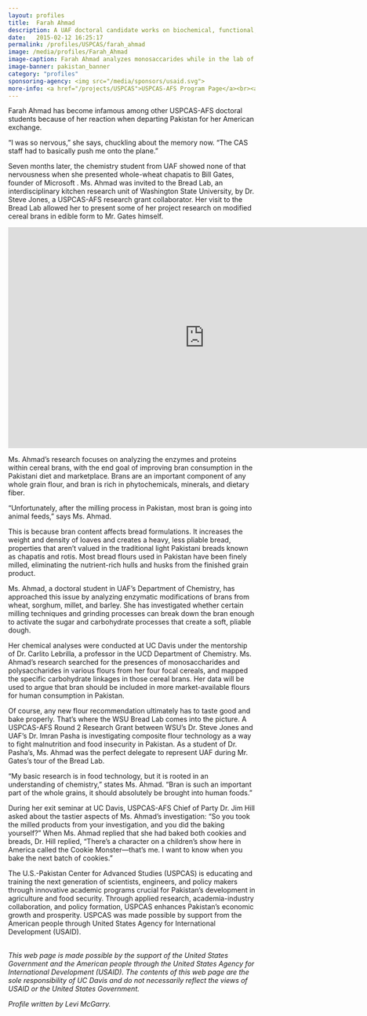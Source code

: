 ```yaml
---
layout: profiles
title:  Farah Ahmad
description: A UAF doctoral candidate works on biochemical, functional, and end-use perspectives of modified cereal brans.
date:   2015-02-12 16:25:17
permalink: /profiles/USPCAS/farah_ahmad
image: /media/profiles/Farah_Ahmad
image-caption: Farah Ahmad analyzes monosaccarides while in the lab of Dr. Carlito Lebrilla.
image-banner: pakistan_banner
category: "profiles"
sponsoring-agency: <img src="/media/sponsors/usaid.svg">
more-info: <a href="/projects/USPCAS">USPCAS-AFS Program Page</a><br><a href="https://www.gatesnotes.com/Development/Bread-Lab">GatesNotes-The Bread Lab in My Backyard</a><br>
---
```

Farah Ahmad has become infamous among other USPCAS-AFS doctoral students because of her reaction when departing Pakistan for her American exchange. <br>

“I was so nervous,” she says, chuckling about the memory now. “The CAS staff had to basically push me onto the plane.”<br>

Seven months later, the chemistry student from UAF showed none of that nervousness when she presented whole-wheat chapatis to Bill Gates, founder of Microsoft . Ms. Ahmad was invited to the Bread Lab, an interdisciplinary kitchen research unit of Washington State University, by Dr. Steve Jones, a USPCAS-AFS research grant collaborator.  Her visit to the Bread Lab allowed her to present some of her project research on modified cereal brans in edible form to Mr. Gates himself. <br>

<iframe width="800" height="450" src="https://www.youtube.com/embed/mbhXJLCdXaU" frameborder="0" allowfullscreen></iframe>


Ms. Ahmad’s research focuses on analyzing the enzymes and proteins within cereal brans, with the end goal of improving bran consumption in the Pakistani diet and marketplace. Brans are an important component of any whole grain flour, and bran is rich in phytochemicals, minerals, and dietary fiber. <br>

“Unfortunately, after the milling process in Pakistan, most bran is going into animal feeds,” says Ms. Ahmad. <br>

This is because bran content affects bread formulations. It increases the weight and density of loaves and creates a heavy, less pliable bread, properties that aren’t valued in the traditional light Pakistani breads known as chapatis and rotis. Most bread flours used in Pakistan have been finely milled, eliminating the nutrient-rich hulls and husks from the finished grain product. <br>

Ms. Ahmad, a doctoral student in UAF’s Department of Chemistry, has approached this issue by analyzing enzymatic modifications of brans from wheat, sorghum, millet, and barley. She has investigated whether certain milling techniques and grinding processes can break down the bran enough to activate the sugar and carbohydrate processes that create a soft, pliable dough. <br>

Her chemical analyses were conducted at UC Davis under the mentorship of Dr. Carlito Lebrilla, a professor in the UCD Department of Chemistry. Ms. Ahmad’s research searched for the presences of monosaccharides and polysaccharides in various flours from her four focal cereals, and mapped the specific carbohydrate linkages in those cereal brans. Her data will be used to argue that bran should be included in more market-available flours for human consumption in Pakistan. <br>

Of course, any new flour recommendation ultimately has to taste good and bake properly. That’s where the WSU Bread Lab comes into the picture. A USPCAS-AFS Round 2 Research Grant between WSU’s Dr. Steve Jones and UAF’s Dr. Imran Pasha is investigating composite flour technology as a way to fight malnutrition and food insecurity in Pakistan. As a student of Dr. Pasha’s, Ms. Ahmad was the perfect delegate to represent UAF during Mr. Gates’s tour of the Bread Lab.<br>

“My basic research is in food technology, but it is rooted in an understanding of chemistry,” states Ms. Ahmad. “Bran is such an important part of the whole grains, it should absolutely be brought into human foods.”<br>

During her exit seminar at UC Davis, USPCAS-AFS Chief of Party Dr. Jim Hill asked about the tastier aspects of Ms. Ahmad’s investigation: “So you took the milled products from your investigation, and you did the baking yourself?” When Ms. Ahmad replied that she had baked both cookies and breads, Dr. Hill replied, “There’s a character on a children’s show here in America called the Cookie Monster—that’s me. I want to know when you bake the next batch of cookies.”<br>


The U.S.-Pakistan Center for Advanced Studies (USPCAS) is educating and training the next generation of scientists, engineers, and policy makers through innovative academic programs crucial for Pakistan’s development in agriculture and food security. Through applied research, academia-industry collaboration, and policy formation, USPCAS enhances Pakistan’s economic growth and prosperity. USPCAS was made possible by support from the American people through United States Agency for International Development (USAID). <br>
<br>

<i>This web page is made possible by the support of the United States Government and the American people through the United States Agency for International Development (USAID). The contents of this web page are the sole responsibility of UC Davis and do not necessarily reflect the views of USAID or the United States Government.</i><br>

<p><i>Profile written by Levi McGarry.</i></p>
